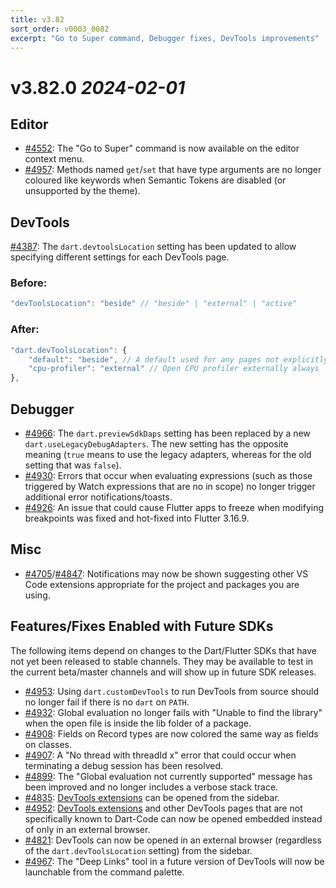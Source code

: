```yaml
---
title: v3.82
sort_order: v0003_0082
excerpt: "Go to Super command, Debugger fixes, DevTools improvements"
---
```


# v3.82.0 _2024-02-01_


## Editor

- [#4552](https://github.com/Dart-Code/Dart-Code/issues/4552): The "Go to Super" command is now available on the editor context menu.
- [#4957](https://github.com/Dart-Code/Dart-Code/issues/4957): Methods named `get`/`set` that have type arguments are no longer coloured like keywords when Semantic Tokens are disabled (or unsupported by the theme).


## DevTools

[#4387](https://github.com/Dart-Code/Dart-Code/issues/4387): The `dart.devtoolsLocation` setting has been updated to allow specifying different settings for each DevTools page.

### Before:

```js
"devToolsLocation": "beside" // "beside" | "external" | "active"
```

### After:

```js
"dart.devToolsLocation": {
	"default": "beside", // A default used for any pages not explicitly configured
	"cpu-profiler": "external" // Open CPU profiler externally always
},
```


## Debugger

- [#4966](https://github.com/Dart-Code/Dart-Code/issues/4966): The `dart.previewSdkDaps` setting has been replaced by a new `dart.useLegacyDebugAdapters`. The new setting has the opposite meaning (`true` means to use the legacy adapters, whereas for the old setting that was `false`).
- [#4930](https://github.com/Dart-Code/Dart-Code/issues/4930): Errors that occur when evaluating expressions (such as those triggered by Watch expressions that are no in scope) no longer trigger additional error notifications/toasts.
- [#4926](https://github.com/Dart-Code/Dart-Code/issues/4926): An issue that could cause Flutter apps to freeze when modifying breakpoints was fixed and hot-fixed into Flutter 3.16.9.


## Misc

- [#4705](https://github.com/Dart-Code/Dart-Code/issues/4705)/[#4847](https://github.com/Dart-Code/Dart-Code/issues/4847): Notifications may now be shown suggesting other VS Code extensions appropriate for the project and packages you are using.


## Features/Fixes Enabled with Future SDKs

The following items depend on changes to the Dart/Flutter SDKs that have not yet been released to stable channels. They may be available to test in the current beta/master channels and will show up in future SDK releases.

- [#4953](https://github.com/Dart-Code/Dart-Code/issues/4953): Using `dart.customDevTools` to run DevTools from source should no longer fail if there is no `dart` on `PATH`.
- [#4932](https://github.com/Dart-Code/Dart-Code/issues/4932): Global evaluation no longer fails with "Unable to find the library" when the open file is inside the lib folder of a package.
- [#4908](https://github.com/Dart-Code/Dart-Code/issues/4908): Fields on Record types are now colored the same way as fields on classes.
- [#4907](https://github.com/Dart-Code/Dart-Code/issues/4907): A "No thread with threadId x" error that could occur when terminating a debug session has been resolved.
- [#4899](https://github.com/Dart-Code/Dart-Code/issues/4899): The "Global evaluation not currently supported" message has been improved and no longer includes a verbose stack trace.
- [#4835](https://github.com/Dart-Code/Dart-Code/issues/4835): [DevTools extensions](https://pub.dev/packages/devtools_extensions) can be opened from the sidebar.
- [#4952](https://github.com/Dart-Code/Dart-Code/issues/4952): [DevTools extensions](https://pub.dev/packages/devtools_extensions) and other DevTools pages that are not specifically known to Dart-Code can now be opened embedded instead of only in an external browser.
- [#4821](https://github.com/Dart-Code/Dart-Code/issues/4821): DevTools can now be opened in an external browser (regardless of the `dart.devToolsLocation` setting) from the sidebar.
- [#4967](https://github.com/Dart-Code/Dart-Code/issues/4967): The "Deep Links" tool in a future version of DevTools will now be launchable from the command palette.

